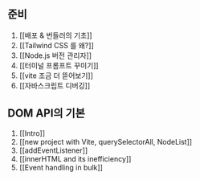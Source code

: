 ## 준비
1. [[배포 & 번들러의 기초]]
2. [[Tailwind CSS 를 왜?]]
3. [[Node.js 버전 관리자]]
4. [[터미널 프롬프트 꾸미기]]
5. [[vite 조금 더 뜯어보기]]
6. [[자바스크립트 디버깅]]


## DOM API의 기본
1. [[Intro]]
2. [[new project with Vite, querySelectorAll, NodeList]]
3. [[addEventListener]]
4. [[innerHTML and its inefficiency]]
5. [[Event handling in bulk]]